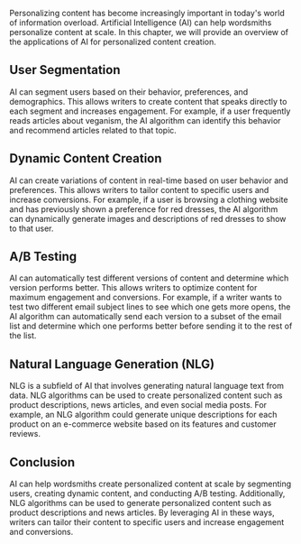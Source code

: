 
Personalizing content has become increasingly important in today's world of information overload. Artificial Intelligence (AI) can help wordsmiths personalize content at scale. In this chapter, we will provide an overview of the applications of AI for personalized content creation.

User Segmentation
-----------------

AI can segment users based on their behavior, preferences, and demographics. This allows writers to create content that speaks directly to each segment and increases engagement. For example, if a user frequently reads articles about veganism, the AI algorithm can identify this behavior and recommend articles related to that topic.

Dynamic Content Creation
------------------------

AI can create variations of content in real-time based on user behavior and preferences. This allows writers to tailor content to specific users and increase conversions. For example, if a user is browsing a clothing website and has previously shown a preference for red dresses, the AI algorithm can dynamically generate images and descriptions of red dresses to show to that user.

A/B Testing
-----------

AI can automatically test different versions of content and determine which version performs better. This allows writers to optimize content for maximum engagement and conversions. For example, if a writer wants to test two different email subject lines to see which one gets more opens, the AI algorithm can automatically send each version to a subset of the email list and determine which one performs better before sending it to the rest of the list.

Natural Language Generation (NLG)
---------------------------------

NLG is a subfield of AI that involves generating natural language text from data. NLG algorithms can be used to create personalized content such as product descriptions, news articles, and even social media posts. For example, an NLG algorithm could generate unique descriptions for each product on an e-commerce website based on its features and customer reviews.

Conclusion
----------

AI can help wordsmiths create personalized content at scale by segmenting users, creating dynamic content, and conducting A/B testing. Additionally, NLG algorithms can be used to generate personalized content such as product descriptions and news articles. By leveraging AI in these ways, writers can tailor their content to specific users and increase engagement and conversions.
